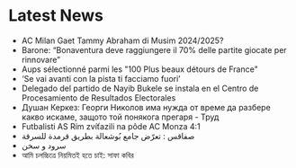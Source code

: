 # Latest News
-  AC Milan Gaet Tammy Abraham di Musim 2024/2025?
-  Barone: “Bonaventura deve raggiungere il 70% delle partite giocate per rinnovare”
-  Aups sélectionné parmi les "100 Plus beaux détours de France"
-  ‘Se vai avanti con la pista ti facciamo fuori’
-  Delegado del partido de Nayib Bukele se instala en el Centro de Procesamiento de Resultados Electorales
-  Душан Керкез: Георги Николов има нужда от време да разбере какво искаме, защото той понякога прегаря - Труд
-  Futbalisti AS Rím zvíťazili na pôde AC Monza 4:1
-  صفاقس : تعرّض جامع بُوشعالة بطريق قرمدة للسرقة
-  سرود و سخن
-  আমি চলচ্চিত্রে নিয়মিতই হতে চাই: সাফা কবির
